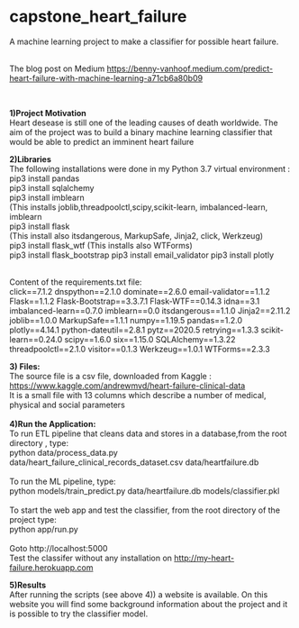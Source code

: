 # capstone_heart_failure
A machine learning project to make a classifier for possible heart failure.</br>
</br>

The blog post on Medium
https://benny-vanhoof.medium.com/predict-heart-failure-with-machine-learning-a71cb6a80b09

</br>


**1)Project Motivation**</br>
Heart desease is still one of the leading causes of death worldwide. The aim of the project was to build a binary machine learning classifier that would be able to predict an imminent heart failure

**2)Libraries**</br>
The following installations were done in my Python 3.7 virtual environment :</br>
pip3 install pandas</br>
pip3 install sqlalchemy</br>
pip3 install imblearn</br>
(This installs joblib,threadpoolctl,scipy,scikit-learn, imbalanced-learn, imblearn</br>
pip3 install flask</br>
(This install also itsdangerous, MarkupSafe, Jinja2, click, Werkzeug)</br>
pip3 install flask_wtf
(This installs also WTForms)</br>
pip3 install flask_bootstrap
pip3 install email_validator
pip3 install plotly</br>
</br>

Content of the requirements.txt file:</br>
click==7.1.2
dnspython==2.1.0
dominate==2.6.0
email-validator==1.1.2
Flask==1.1.2
Flask-Bootstrap==3.3.7.1
Flask-WTF==0.14.3
idna==3.1
imbalanced-learn==0.7.0
imblearn==0.0
itsdangerous==1.1.0
Jinja2==2.11.2
joblib==1.0.0
MarkupSafe==1.1.1
numpy==1.19.5
pandas==1.2.0
plotly==4.14.1
python-dateutil==2.8.1
pytz==2020.5
retrying==1.3.3
scikit-learn==0.24.0
scipy==1.6.0
six==1.15.0
SQLAlchemy==1.3.22
threadpoolctl==2.1.0
visitor==0.1.3
Werkzeug==1.0.1
WTForms==2.3.3
</br>
</b>

**3) Files:**</br>
The source file is a csv file, downloaded from Kaggle :</br>
https://www.kaggle.com/andrewmvd/heart-failure-clinical-data
</br>
It is a small file with 13 columns which describe a number of medical, physical and social parameters
</br>
</br>
**4)Run the Application:**
<br>
To run ETL pipeline that cleans data and stores in a database,from the root directory , type:</br>
python data/process_data.py data/heart_failure_clinical_records_dataset.csv data/heartfailure.db 
<br>
<br>
To run the ML pipeline, type:</br>
python models/train_predict.py data/heartfailure.db models/classifier.pkl
<br>
<br>
To start the web app and test the classifier, from the root directory of the project type:</br>
python app/run.py
<br>
<br>
Goto http://localhost:5000
</br>
Test the classifer without any installation on http://my-heart-failure.herokuapp.com
</br>  

**5)Results** </br>
After running the scripts (see above 4)) a website is available.
On this website you will find some background information about the project and it is possible to try the classifier model.
